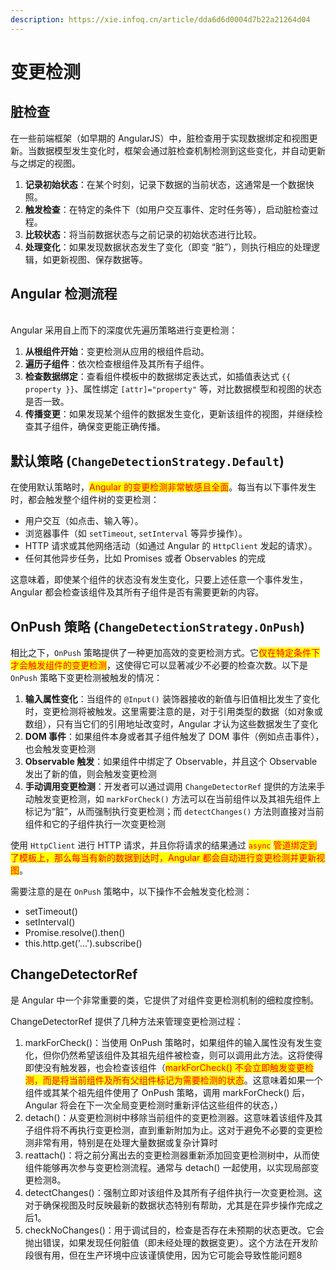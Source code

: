 ```yaml
---
description: https://xie.infoq.cn/article/dda6d6d0004d7b22a21264d04
---
```


# 变更检测

## 脏检查

在一些前端框架（如早期的 AngularJS）中，脏检查用于实现数据绑定和视图更新。当数据模型发生变化时，框架会通过脏检查机制检测到这些变化，并自动更新与之绑定的视图。

1. **记录初始状态**：在某个时刻，记录下数据的当前状态，这通常是一个数据快照。
2. **触发检查**：在特定的条件下（如用户交互事件、定时任务等），启动脏检查过程。
3. **比较状态**：将当前数据状态与之前记录的初始状态进行比较。
4. **处理变化**：如果发现数据状态发生了变化（即变 “脏”），则执行相应的处理逻辑，如更新视图、保存数据等。

## Angular 检测流程

\
Angular 采用自上而下的深度优先遍历策略进行变更检测：

1. **从根组件开始**：变更检测从应用的根组件启动。
2. **遍历子组件**：依次检查根组件及其所有子组件。
3. **检查数据绑定**：查看组件模板中的数据绑定表达式，如插值表达式 `{{ property }}`、属性绑定 `[attr]="property"` 等，对比数据模型和视图的状态是否一致。
4. **传播变更**：如果发现某个组件的数据发生变化，更新该组件的视图，并继续检查其子组件，确保变更能正确传播。

## 默认策略 (`ChangeDetectionStrategy.Default`)

在使用默认策略时，<mark style="color:red;">Angular 的变更检测非常敏感且全面</mark>。每当有以下事件发生时，都会触发整个组件树的变更检测：

* 用户交互（如点击、输入等）。
* 浏览器事件（如 `setTimeout`, `setInterval` 等异步操作）。
* HTTP 请求或其他网络活动（如通过 Angular 的 `HttpClient` 发起的请求）。
* 任何其他异步任务，比如 Promises 或者 Observables 的完成&#x20;

这意味着，即使某个组件的状态没有发生变化，只要上述任意一个事件发生，Angular 都会检查该组件及其所有子组件是否有需要更新的内容。

## OnPush 策略 (`ChangeDetectionStrategy.OnPush`)

相比之下，`OnPush` 策略提供了一种更加高效的变更检测方式。它<mark style="color:red;">仅在特定条件下才会触发组件的变更检测</mark>，这使得它可以显著减少不必要的检查次数。以下是 `OnPush` 策略下变更检测被触发的情况：

1. **输入属性变化**：当组件的 `@Input()` 装饰器接收的新值与旧值相比发生了变化时，变更检测将被触发。这里需要注意的是，对于引用类型的数据（如对象或数组），只有当它们的引用地址改变时，Angular 才认为这些数据发生了变化
2. **DOM 事件**：如果组件本身或者其子组件触发了 DOM 事件（例如点击事件），也会触发变更检测
3. **Observable 触发**：如果组件中绑定了 Observable，并且这个 Observable 发出了新的值，则会触发变更检测
4. **手动调用变更检测**：开发者可以通过调用 `ChangeDetectorRef` 提供的方法来手动触发变更检测，如 `markForCheck()` 方法可以在当前组件以及其祖先组件上标记为“脏”，从而强制执行变更检测；而 `detectChanges()` 方法则直接对当前组件和它的子组件执行一次变更检测

&#x20;使用 `HttpClient` 进行 HTTP 请求，并且你将请求的结果通过 <mark style="color:red;">`async`</mark> <mark style="color:red;"></mark><mark style="color:red;">管道绑定到了模板上，那么每当有新的数据到达时，Angular 都会自动进行变更检测并更新视图</mark>。

需要注意的是在 `OnPush` 策略中，以下操作不会触发变化检测：

* setTimeout()
* setInterval()
* Promise.resolve().then()
* this.http.get('...').subscribe()

## ChangeDetectorRef&#x20;

是 Angular 中一个非常重要的类，它提供了对组件变更检测机制的细粒度控制。

ChangeDetectorRef 提供了几种方法来管理变更检测过程：

1. markForCheck()：当使用 OnPush 策略时，如果组件的输入属性没有发生变化，但你仍然希望该组件及其祖先组件被检查，则可以调用此方法。这将使得即使没有触发器，也会检查该组件（<mark style="color:red;">markForCheck() 不会立即触发变更检测，而是将当前组件及所有父组件标记为需要检测的状态</mark>。这意味着如果一个组件或其某个祖先组件使用了 OnPush 策略，调用 markForCheck() 后，Angular 将会在下一次全局变更检测时重新评估这些组件的状态，）
2. detach()：从变更检测树中移除当前组件的变更检测器。这意味着该组件及其子组件将不再执行变更检测，直到重新附加为止。这对于避免不必要的变更检测非常有用，特别是在处理大量数据或复杂计算时
3. reattach()：将之前分离出去的变更检测器重新添加回变更检测树中，从而使组件能够再次参与变更检测流程。通常与 detach() 一起使用，以实现局部变更检测8。
4. detectChanges()：强制立即对该组件及其所有子组件执行一次变更检测。这对于确保视图及时反映最新的数据状态特别有帮助，尤其是在异步操作完成之后1。
5. checkNoChanges()：用于调试目的，检查是否存在未预期的状态更改。它会抛出错误，如果发现任何脏值（即未经处理的数据变更）。这个方法在开发阶段很有用，但在生产环境中应该谨慎使用，因为它可能会导致性能问题8
